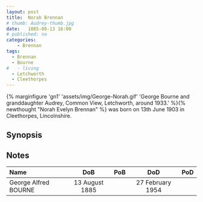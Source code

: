 ```yaml
---
layout: post
title:  Norah Brennan
# thumb: Audrey-thumb.jpg
date:   1885-08-13 16:00
# published: no
categories: 
    - Brennan
tags:
  - Brennan
  - Bourne
#   - living
  - Letchworth
  - Cleethorpes
---
```

{% marginfigure 'gn1' 'assets/img/George-Norah.gif' 'George Bourne and granddaughter Audrey, Common View, Letchworth, around 1933.'  %}{% newthought "Norah Evelyn Brennan" %} was born on 13th June 1903 in Cleethorpes, Lincolnshire.

<!--more-->

## Synopsis


## Notes

Name|DoB|PoB|DoD|PoD
:---|:-:|:--|:-:|:--
George Alfred BOURNE|13 August 1885| |27 February 1954|